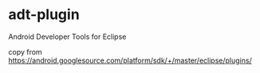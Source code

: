 # adt-plugin
Android Developer Tools for Eclipse

copy from https://android.googlesource.com/platform/sdk/+/master/eclipse/plugins/
